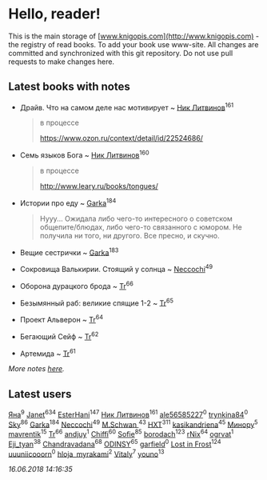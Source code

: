# Hello, reader!
This is the main storage of [www.knigopis.com](http://www.knigopis.com) - the registry of read books.
To add your book use www-site. All changes are committed and synchronized with this git repository.
Do not use pull requests to make changes here.


## Latest books with notes
* Драйв. Что на самом деле нас мотивирует ~ [Ник Литвинов](users/241/241974816-vkontakte)<sup>161</sup>
    > в процессе
    > 
    > https://www.ozon.ru/context/detail/id/22524686/

* Семь языков Бога ~ [Ник Литвинов](users/241/241974816-vkontakte)<sup>160</sup>
    > в процессе
    > 
    > http://www.leary.ru/books/tongues/

* Истории про еду ~ [Garka](users/115/115753719718250012620-google)<sup>184</sup>
    > Нууу... Ожидала либо чего-то интересного о советском общепите/блюдах, либо чего-то связанного с юмором. Не получила ни того, ни другого. Все пресно, и скучно.

* Вещие сестрички ~ [Garka](users/115/115753719718250012620-google)<sup>183</sup>

* Сокровища Валькирии. Стоящий у солнца ~ [Neccochi](users/126/12601720503917094896-mailru)<sup>49</sup>

* Оборона дурацкого брода ~ [Tr](users/122/12282474-vkontakte)<sup>66</sup>

* Безымянный раб: великие спящие 1-2 ~ [Tr](users/122/12282474-vkontakte)<sup>65</sup>

* Проект Альверон ~ [Tr](users/122/12282474-vkontakte)<sup>64</sup>

* Бегающий Сейф ~ [Tr](users/122/12282474-vkontakte)<sup>62</sup>

* Артемида ~ [Tr](users/122/12282474-vkontakte)<sup>61</sup>


_More notes [here](latest_books_with_notes.md)._


## Latest users
[Яна](users/252/252651020-yandex)<sup>9</sup> 
[Janet](users/108/108113656204404967440-google)<sup>634</sup> 
[EsterHani](users/305/30558181-vkontakte)<sup>147</sup> 
[Ник Литвинов](users/241/241974816-vkontakte)<sup>161</sup> 
[ale56585227](users/629/62955747-yandex)<sup>0</sup> 
[trynkina84](users/344/34430558-vkontakte)<sup>0</sup> 
[Sky](users/118/118049897850017649660-google)<sup>86</sup> 
[Garka](users/115/115753719718250012620-google)<sup>184</sup> 
[Neccochi](users/126/12601720503917094896-mailru)<sup>49</sup> 
[M.Schwan ](users/101/101892939810731181399-google)<sup>43</sup> 
[HXT](users/100/100002563462782-facebook)<sup>311</sup> 
[kasikandriena](users/152/152488954-vkontakte)<sup>45</sup> 
[Минору](users/108/108299972186011003122-google)<sup>5</sup> 
[mavrentik](users/200/200666735-vkontakte)<sup>15</sup> 
[Tr](users/122/12282474-vkontakte)<sup>66</sup> 
[andjuy](users/108/108129283845610670068-google)<sup>1</sup> 
[Chiffi](users/105/105831994080785626680-google)<sup>60</sup> 
[Sofie](users/485/48568611-vkontakte)<sup>85</sup> 
[borodach](users/157/15706320-vkontakte)<sup>123</sup> 
[rNix](users/115/115622071-twitter)<sup>64</sup> 
[ogrvat](users/112/112423727137570080740-google)<sup>1</sup> 
[Eji_tyan](users/235/2352103981-twitter)<sup>38</sup> 
[Chandravadana](users/105/105866022348292919948-google)<sup>68</sup> 
[ODINSY](users/100/100978570902186865324-google)<sup>65</sup> 
[garfield](users/116/116551625573365168968-google)<sup>0</sup> 
[Lost in Frost](users/103/103293621948650602575-google)<sup>124</sup> 
[uuuniicooorn](users/131/131538796-vkontakte)<sup>0</sup> 
[hloja_myrakami](users/395/3951663-vkontakte)<sup>2</sup> 
[Vitaly](users/109/109395490138181998437-google)<sup>7</sup> 
[youno](users/302/302928912-vkontakte)<sup>13</sup> 


_16.06.2018 14:16:35_
